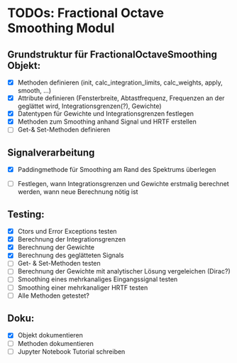 # TODOs: Fractional Octave Smoothing Modul

## Grundstruktur für FractionalOctaveSmoothing Objekt:
* [x] Methoden definieren (init, calc_integration_limits, calc_weights, apply, 
    smooth, ...)
* [x] Attribute definieren (Fensterbreite, Abtastfrequenz, Frequenzen an der geglättet wird, Integrationsgrenzen(?), Gewichte)
* [x] Datentypen für Gewichte und Integrationsgrenzen festlegen
* [x] Methoden zum Smoothing anhand Signal und HRTF erstellen
* [ ] Get-& Set-Methoden definieren

## Signalverarbeitung
* [x] Paddingmethode für Smoothing am Rand des Spektrums überlegen
* [ ] Festlegen, wann Integrationsgrenzen und Gewichte erstmalig berechnet 
    werden, wann neue Berechnung nötig ist


## Testing:
* [x] Ctors und Error Exceptions testen
* [x] Berechnung der Integrationsgrenzen 
* [x] Berechnung der Gewichte
* [x] Berechnung des geglätteten Signals
* [ ] Get- & Set-Methoden testen
* [ ] Berechnung der Gewichte mit analytischer Lösung vergeleichen (Dirac?)
* [ ] Smoothing eines mehrkanaliges Eingangssignal testen
* [ ] Smoothing einer mehrkanaliger HRTF testen
* [ ] Alle Methoden getestet?

## Doku:
* [x] Objekt dokumentieren
* [ ] Methoden dokumentieren
* [ ] Jupyter Notebook Tutorial schreiben

